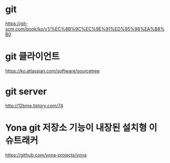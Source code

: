 # git

https://git-scm.com/book/ko/v1/%EC%8B%9C%EC%9E%91%ED%95%98%EA%B8%B0

# git 클라이언트

https://ko.atlassian.com/software/sourcetree

# git server

http://12bme.tistory.com/74

# Yona git 저장소 기능이 내장된 설치형 이슈트래커

https://github.com/yona-projects/yona